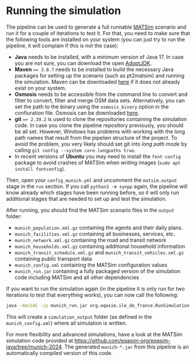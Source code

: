 # Running the simulation

The pipeline can be used to generate a full runnable [MATSim](https://matsim.org/)
scenario and run it for a couple of iterations to test it. For that, you need
to make sure that the following tools are installed on your system (you can just
try to run the pipeline, it will complain if this is not the case):

- **Java** needs to be installed, with a minimum version of Java 17. In case
you are not sure, you can download the open [AdoptJDK](https://adoptopenjdk.net/).
- **Maven** `>= 3.8.7` needs to be installed to build the necessary Java packages for setting
up the scenario (such as pt2matsim) and running the simulation. Maven can be
downloaded [here](https://maven.apache.org/) if it does not already exist on
your system.
- **Osmosis** needs to be accessible from the command line to convert and filter
to convert, filter and merge OSM data sets. Alternatively, you can set the path
to the binary using the `osmosis_binary` option in the confiuration file. Osmosis
can be downloaded [here](https://wiki.openstreetmap.org/wiki/Osmosis).
- **git** `=> 2.39.2` is used to clone the repositories containing the simulation code. In
case you clone the pipeline repository previously, you should be all set. However, Windows has problems with working with the long path names that result from the pipelien structure of the project. To avoid the problem, you very likely should set git into *long path mode* by calling `git config --system core.longpaths true`.
- In recent versions of **Ubuntu** you may need to install the `font-config` package to avoid crashes of MATSim when writing images (`sudo apt install fontconfig`).

Then, open your `config_munich.yml` and uncomment the `matsim.output` stage in the
`run` section. If you call `python3 -m synpp` again, the pipeline will know
already which stages have been running before, so it will only run additional
stages that are needed to set up and test the simulation.

After running, you should find the MATSim scenario files in the `output`
folder:

- `munich_population.xml.gz` containing the agents and their daily plans.
- `munich_facilities.xml.gz` containing all businesses, services, etc.
- `munich_network.xml.gz` containing the road and transit network
- `munich_households.xml.gz` containing additional household information
- `munich_transit_schedule.xml.gz` and `munich_transit_vehicles.xml.gz` containing public transport data
- `munich_config.xml` containing the MATSim configuration values
- `munich_run.jar` containing a fully packaged version of the simulation code including MATSim and all other dependencies

If you want to run the simulation again (in the pipeline it is only run for
two iterations to test that everything works), you can now call the following:

```bash
java -Xmx14G -cp munich_run.jar org.eqasim.ile_de_france.RunSimulation --config-path munich_config.xml
```

This will create a `simulation_output` folder (as defined in the `munich_config.xml`)
where all simulation is written.

For more flexibility and advanced simulations, have a look at the MATSim
simulation code provided at https://github.com/eqasim-org/eqasim-java/tree/munich-2024. The generated
`munich-*.jar` from this pipeline is an automatically compiled version of
this code.
